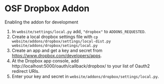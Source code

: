 # OSF Dropbox Addon

Enabling the addon for development

1. In `website/settings/local.py` add, `"dropbox"` to `ADDONS_REQUESTED`.
2. Create a local dropbox settings file with `cp website/addons/dropbox/settings/local-dist.py website/addons/dropbox/setings/local.py`
3. Create an app and get a key and secret from https://www.dropbox.com/developers/apps.
5. At the Dropbox app console, add http://localhost:5000/oauth/callback/dropbox/ to your list of Oauth2 redirect URIs.
4. Enter your key and secret in `website/addons/dropbox/settings/local.py`.
